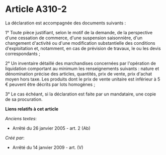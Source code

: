 # Article A310-2

La déclaration est accompagnée des documents suivants :

1° Toute pièce justifiant, selon le motif de la demande, de la perspective d'une cessation de commerce, d'une suspension
saisonnière, d'un changement d'activité ou d'une modification substantielle des conditions d'exploitation et, notamment, en
cas de prévision de travaux, le ou les devis correspondants ;

2° Un inventaire détaillé des marchandises concernées par l'opération de liquidation comportant au minimum les renseignements
suivants : nature et dénomination précise des articles, quantités, prix de vente, prix d'achat moyen hors taxe. Les produits
dont le prix de vente unitaire est inférieur à 5 € peuvent être décrits par lots homogènes ;

3° Le cas échéant, si la déclaration est faite par un mandataire, une copie de sa procuration.

**Liens relatifs à cet article**

_Anciens textes_:

  - Arrêté du 26 janvier 2005 - art. 2 (Ab)

_Créé par_:

  - Arrêté du 14 janvier 2009 - art. (V)
